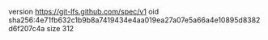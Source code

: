 version https://git-lfs.github.com/spec/v1
oid sha256:4e71fb632c1b9b8a7419434e4aa019ea27a07e5a66a4e10895d8382d6f207c4a
size 312

